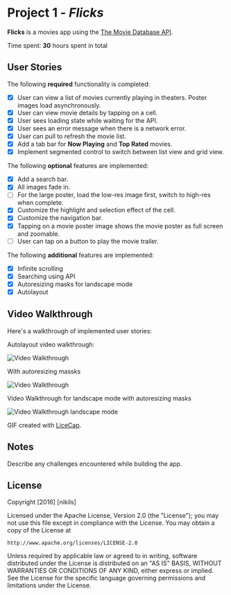 # Project 1 - *Flicks*

**Flicks** is a movies app using the [The Movie Database API](http://docs.themoviedb.apiary.io/#).

Time spent: **30** hours spent in total

## User Stories

The following **required** functionality is completed:

- [x] User can view a list of movies currently playing in theaters. Poster images load asynchronously.
- [x] User can view movie details by tapping on a cell.
- [x] User sees loading state while waiting for the API.
- [x] User sees an error message when there is a network error.
- [x] User can pull to refresh the movie list.
- [x] Add a tab bar for **Now Playing** and **Top Rated** movies.
- [x] Implement segmented control to switch between list view and grid view.

The following **optional** features are implemented:

- [x] Add a search bar.
- [x] All images fade in.
- [ ] For the large poster, load the low-res image first, switch to high-res when complete.
- [x] Customize the highlight and selection effect of the cell.
- [x] Customize the navigation bar.
- [x] Tapping on a movie poster image shows the movie poster as full screen and zoomable.
- [ ] User can tap on a button to play the movie trailer.

The following **additional** features are implemented:

- [x] Infinite scrolling
- [x] Searching using API
- [x] Autoresizing masks for landscape mode
- [x] Autolayout

## Video Walkthrough

Here's a walkthrough of implemented user stories:

Autolayout video walkthrough:

<img src='http://i.imgur.com/YUI8GzP.gif' title='Video Walkthrough' width='' alt='Video Walkthrough' />

With autoresizing massks

<img src='http://i.imgur.com/BujL2Kw.gif' title='Video Walkthrough' width='' alt='Video Walkthrough' />

Video Walkthrough for landscape mode with autoresizing masks

<img src='http://i.imgur.com/Th9Jb43.gif' title='Video Walkthrough landscape mode' width='' alt='Video Walkthrough landscape mode' />

GIF created with [LiceCap](http://www.cockos.com/licecap/).

## Notes

Describe any challenges encountered while building the app.

## License

Copyright [2016] [nikils]

Licensed under the Apache License, Version 2.0 (the "License");
you may not use this file except in compliance with the License.
You may obtain a copy of the License at

    http://www.apache.org/licenses/LICENSE-2.0

Unless required by applicable law or agreed to in writing, software
distributed under the License is distributed on an "AS IS" BASIS,
WITHOUT WARRANTIES OR CONDITIONS OF ANY KIND, either express or implied.
See the License for the specific language governing permissions and
limitations under the License.
